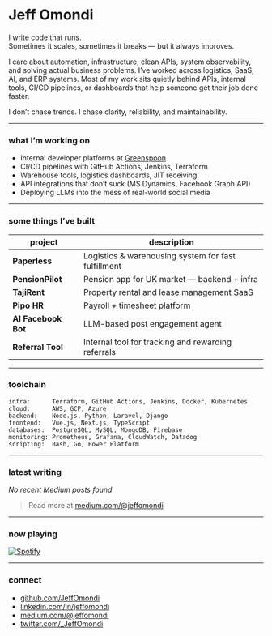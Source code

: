 # Jeff Omondi

I write code that runs.  
Sometimes it scales, sometimes it breaks — but it always improves.

I care about automation, infrastructure, clean APIs, system observability, and solving actual business problems. I’ve worked across logistics, SaaS, AI, and ERP systems. Most of my work sits quietly behind APIs, internal tools, CI/CD pipelines, or dashboards that help someone get their job done faster.

I don’t chase trends. I chase clarity, reliability, and maintainability.

---

### what I’m working on

- Internal developer platforms at [Greenspoon](https://greenspoon.co.ke)
- CI/CD pipelines with GitHub Actions, Jenkins, Terraform
- Warehouse tools, logistics dashboards, JIT receiving
- API integrations that don’t suck (MS Dynamics, Facebook Graph API)
- Deploying LLMs into the mess of real-world social media

---

### some things I’ve built

| project | description |
|--------|-------------|
| **Paperless** | Logistics & warehousing system for fast fulfillment |
| **PensionPilot** | Pension app for UK market — backend + infra |
| **TajiRent** | Property rental and lease management SaaS |
| **Pipo HR** | Payroll + timesheet platform |
| **AI Facebook Bot** | LLM-based post engagement agent |
| **Referral Tool** | Internal tool for tracking and rewarding referrals |

---

### toolchain

```text
infra:      Terraform, GitHub Actions, Jenkins, Docker, Kubernetes  
cloud:      AWS, GCP, Azure  
backend:    Node.js, Python, Laravel, Django  
frontend:   Vue.js, Next.js, TypeScript  
databases:  PostgreSQL, MySQL, MongoDB, Firebase  
monitoring: Prometheus, Grafana, CloudWatch, Datadog  
scripting:  Bash, Go, Power Platform  
```

---

### latest writing

<!--START_SECTION:medium-->
*No recent Medium posts found*
<!--END_SECTION:medium-->

> Read more at [medium.com/@jeffomondi](https://medium.com/@jeffomondi)

---

### now playing

[![Spotify](https://spotify-github-profile.vercel.app/api/view?uid=your_spotify_id_here&cover_image=true&theme=default)](https://open.spotify.com/user/your_spotify_id_here)

---

### connect

- [github.com/JeffOmondi](https://github.com/JeffOmondi)  
- [linkedin.com/in/jeffomondi](https://linkedin.com/in/jeffomondi)  
- [medium.com/@jeffomondi](https://medium.com/@jeffomondi)  
- [twitter.com/_JeffOmondi](https://twitter.com/_JeffOmondi)
